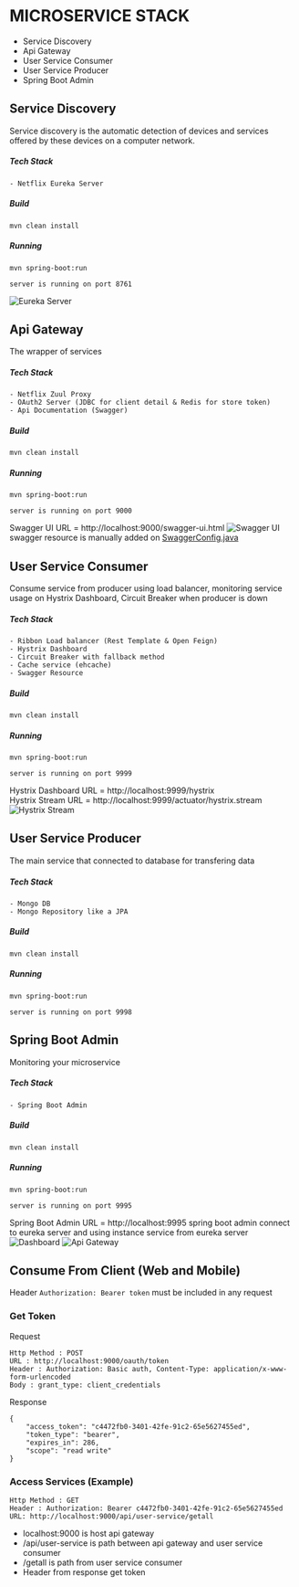 # MICROSERVICE STACK
* Service Discovery
* Api Gateway
* User Service Consumer
* User Service Producer
* Spring Boot Admin

## Service Discovery
Service discovery is the automatic detection of devices and services offered by these devices on a computer network.
##### Tech Stack
```
- Netflix Eureka Server
```
##### Build
```
mvn clean install
```
##### Running
```
mvn spring-boot:run
```
` server is running on port 8761 `

![Eureka Server](https://github.com/ivandzf/microservice-example/blob/master/img/Screen%20Shot%202018-08-28%20at%2022.24.05.png)

## Api Gateway
The wrapper of services
##### Tech Stack
```
- Netflix Zuul Proxy
- OAuth2 Server (JDBC for client detail & Redis for store token)
- Api Documentation (Swagger)
```
##### Build
```
mvn clean install
```
##### Running
```
mvn spring-boot:run
```
` server is running on port 9000 `

Swagger UI URL = http://localhost:9000/swagger-ui.html
![Swagger UI](https://github.com/ivandzf/microservice-example/blob/master/img/Screen%20Shot%202018-08-28%20at%2022.24.38.png)
swagger resource is manually added on [SwaggerConfig.java](https://github.com/ivandzf/microservice-example/blob/master/api-gateway/src/main/java/org/ivandzf/microservice/apigateway/config/SwaggerConfig.java)

## User Service Consumer
Consume service from producer using load balancer, monitoring service usage on Hystrix Dashboard, Circuit Breaker when producer is down
##### Tech Stack
```
- Ribbon Load balancer (Rest Template & Open Feign)
- Hystrix Dashboard
- Circuit Breaker with fallback method
- Cache service (ehcache)
- Swagger Resource
```
##### Build
```
mvn clean install
```
##### Running
```
mvn spring-boot:run
```
` server is running on port 9999 `

Hystrix Dashboard URL = http://localhost:9999/hystrix <br>
Hystrix Stream URL = http://localhost:9999/actuator/hystrix.stream
![Hystrix Stream](https://github.com/ivandzf/microservice-example/blob/master/img/Screen%20Shot%202018-08-28%20at%2022.32.31.png)

## User Service Producer
The main service that connected to database for transfering data
##### Tech Stack
```
- Mongo DB
- Mongo Repository like a JPA
```
##### Build
```
mvn clean install
```
##### Running
```
mvn spring-boot:run
```
` server is running on port 9998 `

## Spring Boot Admin
Monitoring your microservice
##### Tech Stack
```
- Spring Boot Admin
```
##### Build
```
mvn clean install
```
##### Running
```
mvn spring-boot:run
```
` server is running on port 9995 `

Spring Boot Admin URL = http://localhost:9995
spring boot admin connect to eureka server and using instance service from eureka server
![Dashboard](https://github.com/ivandzf/microservice-example/blob/master/img/Screen%20Shot%202018-08-28%20at%2022.32.58.png)
![Api Gateway](https://github.com/ivandzf/microservice-example/blob/master/img/Screen%20Shot%202018-08-28%20at%2022.36.31.png)

## Consume From Client (Web and Mobile)
Header `Authorization: Bearer token` must be included in any request

### Get Token<br>
Request
```
Http Method : POST
URL : http://localhost:9000/oauth/token 
Header : Authorization: Basic auth, Content-Type: application/x-www-form-urlencoded
Body : grant_type: client_credentials
```
 
Response
```
{
    "access_token": "c4472fb0-3401-42fe-91c2-65e5627455ed",
    "token_type": "bearer",
    "expires_in": 286,
    "scope": "read write"
}
```

### Access Services (Example)
```
Http Method : GET
Header : Authorization: Bearer c4472fb0-3401-42fe-91c2-65e5627455ed
URL: http://localhost:9000/api/user-service/getall
```
* localhost:9000 is host api gateway
* /api/user-service is path between api gateway and user service consumer
* /getall is path from user service consumer
* Header from response get token
